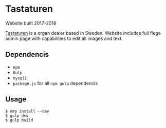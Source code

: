 # Tastaturen
Website built 2017-2018

[Tastaturen](http://tastaturen.se/) is a organ dealer based in Sweden. 
Website includes full flege admin page with capabilities to edit all images and text. 

## Dependencis
* ``npm`` 
* ``Gulp`` 
* ``mysqli`` 
* ``packege.js`` for all `npm gulp` dependencis

## Usage
```
$ nmp install --dev
$ gulp dev
$ gulp build
```
 
## 
